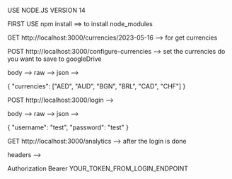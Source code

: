USE NODE.JS VERSION 14

FIRST USE npm install ==> to install node_modules
 
 
GET http://localhost:3000/currencies/2023-05-16  --> for get currencies 

POST http://localhost:3000/configure-currencies --> set the currencies do you want to save to googleDrive

body --> raw --> json --> 

{
    "currencies": ["AED", "AUD", "BGN", "BRL", "CAD", "CHF"]
}

POST http://localhost:3000/login --> 

body --> raw --> json --> 

{
  "username": "test",
  "password": "test"
}

GET http://localhost:3000/analytics --> after the login is done

headers -->

Authorization Bearer YOUR_TOKEN_FROM_LOGIN_ENDPOINT


